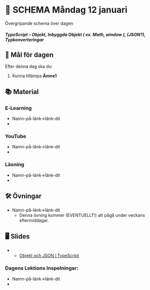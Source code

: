 # 📅 SCHEMA Måndag 12 januari

Övergripande schema över dagen

##### TypeScript – Objekt, Inbyggda Objekt ( ex. Math, window ), (JSON?), Typkonverteringar

## 🎯 Mål för dagen

Efter denna dag ska du:
1.  Kunna tillämpa **Ämne1** 

## 📚 Material

### E‑Learning
* Namn-på-länk->länk-dit
* 
### YouTube
* Namn-på-länk->länk-dit
* 

  ### Läsning
* Namn-på-länk->länk-dit
* 

## 🛠️ Övningar
* Namn-på-länk->länk-dit
  * Denna övning kommer (EVENTUELLT!) att pågå under veckans eftermiddagar.

## 🖥️ Slides
* * [Objekt och JSON i TypeScript](https://docs.google.com/presentation/d/1lIle0sdJcQV6YVyia62hSnwfsCj_pGnd-NvzYTDbo6w/edit?slide=id.p#slide=id.p)


### Dagens Lektions Inspelningar:
* Namn-på-länk->länk-dit
* 
